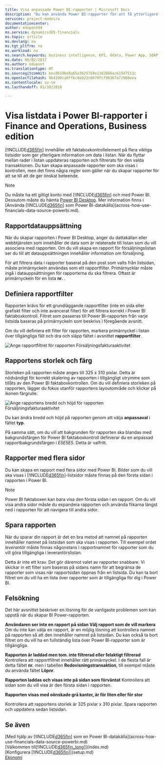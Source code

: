 ```yaml
---
title: Visa anpassade Power BI-rapporter | Microsoft Docs
description: "Du kan använda Power BI-rapporter för att få ytterligare information om data i listor i Financials."
services: project-madeira
documentationcenter: 
author: edupont04
ms.service: dynamics365-financials
ms.topic: article
ms.devlang: na
ms.tgt_pltfrm: na
ms.workload: na
ms.search.keywords: business intelligence, KPI, Odata, Power App, SOAP, analysis
ms.date: 06/02/2017
ms.author: edupont
ms.translationtype: HT
ms.sourcegitcommit: bec0619be0a65e3625759e13d2866ac615d7513c
ms.openlocfilehash: 9b4190ca0ffbc0a922c6679fcf98367a72980eea
ms.contentlocale: sv-se
ms.lasthandoff: 01/30/2018

---
```

# <a name="viewing-list-data-in-power-bi-reports-in-finance-and-operations-business-edition"></a>Visa listdata i Power BI-rapporter i Finance and Operations, Business edition 
[!INCLUDE[d365fin](includes/d365fin_md.md)]  innehåller ett faktaboxkontrollelement på flera viktiga listsidor som ger ytterligare information om data i listan. När du flyttar mellan rader i listan uppdateras rapporten och filtrerats för den valda transaktionen. Du kan skapa anpassade rapporter som ska visas i kontrollen, men det finns några regler som gäller när du skapar rapporter för att se till att de ger önskat beteende.  

> [!NOTE]  
>   Du måste ha ett giltigt konto med [!INCLUDE[d365fin](includes/d365fin_md.md)] och med Power BI. Dessutom måste du hämta [Power BI Desktop](https://powerbi.microsoft.com/en-us/desktop/). Mer information finns i [Använda [!INCLUDE[d365fin](includes/d365fin_md.md)] som Power BI-datakälla](across-how-use-financials-data-source-powerbi.md).  

## <a name="report-data-set"></a>Rapportdatauppsättning
När du skapar rapporten i Power BI Desktop, anger du dattakällan eller webbtjänsten som innehåller de data som är relaterade till listan som du vill associera med rapporten. Om du vill skapa en rapport för försäljningslistan ser du till att datauppsättningen innehåller information om försäljning.  

För att filtrera data i rapporter baserat på den post som valts från listsidan, måste primärnyckeln användas som ett rapportfilter. Primärnycklar måste ingå i datauppsättningen för rapporterna du ska filtrera. Oftast är primärnyckeln för en lista **nr.** .  

## <a name="defining-the-report-filter"></a>Definiera rapportfilter
Rapporten krävs för ett grundläggande rapportfilter (inte en sida eller grafiskt filter och inte avancerat filter) för att filtrera korrekt i Power BI faktaboxkontroll. Filtret som passeras till Power BI-rapporten från varje listsida baseras på primärnyckeln som beskrivs i föregående avsnitt.  

Om du vill definiera ett filter för rapporten, markera primärnyckel i listan över tillgängliga fält och dra och släpp fältet i avsnittet **rapportfilter**.  

![Ange rapportfiltret för rapporten Försäljningsfakturaaktivitet](./media/across-how-use-powerbi-reports-factbox/financials-powerbi-report-filter.png)

## <a name="report-size-and-color"></a>Rapportens storlek och färg
Storleken på rapporten måste anges till 325 x 310 pixlar. Detta är nödvändigt för korrekt skalering av rapporten i tillgängligt utrymme som tillåts av den Power BI faktaboxkontrollen. Om du vill definiera storleken på rapporten, lägger du fokus utanför rapportens layoutområde och klickar på ikonen färgrulle.

![Ange rapportens bredd och höjd för rapporten Försäljningsfakturaaktivitet](./media/across-how-use-powerbi-reports-factbox/financials-powerbi-report-sizing.png)

Du kan ändra bredd och höjd på rapporten genom att välja **anpassaval** i fältet **typ**.

På samma sätt, om du vill att bakgrunden för rapporten ska blandas med bakgrundsfärgen för Power BI faktaboxkontroll definierar du en anpassad rapportbakgrundsfärgen i *E5E5E5*. Detta är valfritt.  

## <a name="reports-with-multiple-pages"></a>Rapporter med flera sidor
Du kan skapa en rapport med flera sidor med Power BI. Bilder som du vill ska visas i [!INCLUDE[d365fin](includes/d365fin_md.md)]-listsidor måste finnas på den första sidan i rapporten i Power BI.  

> [!NOTE]  
>  Power BI faktaboxen kan bara visa den första sidan i en rapport. Om du vill visa andra sidor måste du expandera rapporten och använda flikarna längst ned i rapporten för att navigera till andra sidor.  

## <a name="saving-your-report"></a>Spara rapporten

När du sparar din rapport är det en bra metod att namnet på rapporten innehåller namnet på listsidan som ska visas i rapporten. Till exempel ordet *leverantör* måste finnas någonstans i rapportnamnet för rapporter som du vill göra tillgängliga i leverantörslistan.  

Detta är inte ett krav. Det gör däremot valet av rapporter snabbare. Vi skickar in ett filter som baseras på sidans namn för att begränsa de rapporter som visas när rapportsidan öppnas från en listsida.  Du kan ta bort filtret om du vill ha en lista över rapporter som är tillgängliga för dig i Power BI.  

## <a name="troubleshooting"></a>Felsökning
Det här avsnittet beskriver en lösning för de vanligaste problemen som kan uppstå när du skapar BI Power-rapporten.  

**Användaren ser inte en rapport på sidan Välj rapport som de vill markera** Om du inte kan välja en rapport, är en möjlig lösning att kontrollera namnet på rapporten så att den innehåller namnet på listsidan. Du kan också ta bort filtret om du vill ha en fullständig lista över Power BI-rapporter som är tillgängliga.  

**Rapporten är laddad men tom. inte filtrerad eller felaktigt filtrerad** Kontrollera att rapportfiltret innehåller rätt primärnyckel. I de flesta fall är detta fältet **nr.** men i tabellen **Redovisningstransaktion**, till exempel måste du använda fältet **Löpnr**.

**Rapporten laddas och visas inte på sidan som förväntat** Kontrollera att sidan som du vill visa är den första sidan i rapporten.  

**Rapporten visas med oönskade grå kanter, är för liten eller för stor**

Kontrollera att rapportens storlek är 325 pixlar x 310 pixlar. Spara rapporten och uppdatera sedan listsidan.  

## <a name="see-also"></a>Se även
[Med hjälp av [!INCLUDE[d365fin](includes/d365fin_md.md)] som en Power BI-datakälla](across-how-use-financials-data-source-powerbi.md)  
[Välkommen till[!INCLUDE[d365fin_long](includes/d365fin_long_md.md)]](index.md)    
[Konfigurera [!INCLUDE[d365fin](includes/d365fin_md.md)]](setup.md)    
[Ekonomi](finance.md)  

